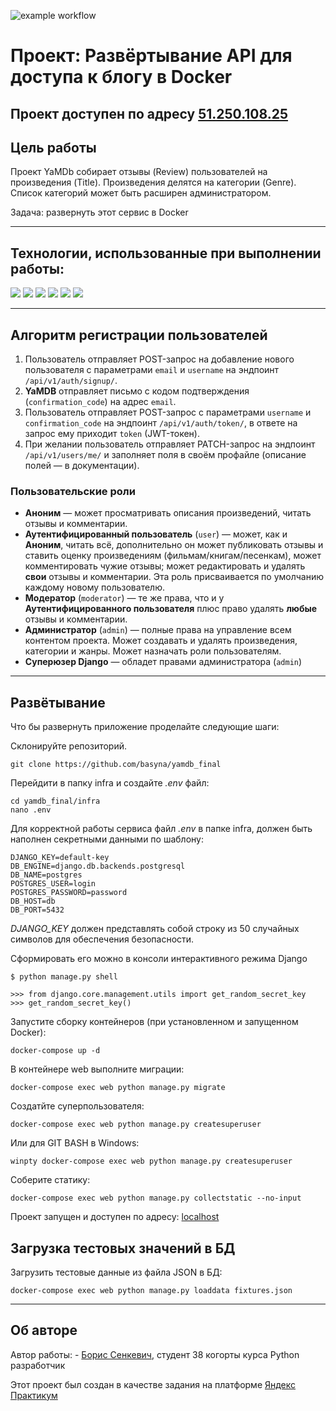 ![example workflow](https://github.com/basyna/yamdb_final/actions/workflows/yamdb_workflow.yml/badge.svg)

# Проект: Развёртывание API для доступа к блогу в Docker
## Проект доступен по адресу [51.250.108.25](http://51.250.108.25/redoc/)

## Цель работы

Проект YaMDb собирает отзывы (Review) пользователей на произведения (Title). Произведения делятся на категории (Genre). Список категорий может быть расширен администратором.

Задача: развернуть этот сервис в Docker

---------------------------------------------------------------

## Технологии, использованные при выполнении работы:

<img src="https://img.shields.io/badge/Python-3776AB?style=for-the-badge&logo=python&logoColor=white"/>
<img src="https://img.shields.io/badge/Django-092E20?style=for-the-badge&logo=django&logoColor=green"/>
<img src="https://img.shields.io/badge/django%20rest-ff1709?style=for-the-badge&logo=django&logoColor=white"/>
<img src="https://img.shields.io/badge/JWT-000000?style=for-the-badge&logo=JSON%20web%20tokens&logoColor=white"/>
<img src="https://img.shields.io/badge/Slack-4A154B?style=for-the-badge&logo=slack&logoColor=white"/>
<img src="https://img.shields.io/badge/VSCode-0078D4?style=for-the-badge&logo=visual%20studio%20code&logoColor=white"/>

------------------------------------------------------------------

## Алгоритм регистрации пользователей
  1. Пользователь отправляет POST-запрос на добавление нового пользователя с параметрами `email` и `username` на эндпоинт `/api/v1/auth/signup/`.
  2. **YaMDB** отправляет письмо с кодом подтверждения (`confirmation_code`) на адрес  `email`.
  3. Пользователь отправляет POST-запрос с параметрами `username` и `confirmation_code` на эндпоинт `/api/v1/auth/token/`, в ответе на запрос ему приходит `token` (JWT-токен).
  4. При желании пользователь отправляет PATCH-запрос на эндпоинт `/api/v1/users/me/` и заполняет поля в своём профайле (описание полей — в документации).

### Пользовательские роли
  - **Аноним** — может просматривать описания произведений, читать отзывы и комментарии.
  - **Аутентифицированный пользователь** (`user`) — может, как и **Аноним**, читать всё, дополнительно он может публиковать отзывы и ставить оценку произведениям (фильмам/книгам/песенкам), может комментировать чужие отзывы; может редактировать и удалять **свои** отзывы и комментарии. Эта роль присваивается по умолчанию каждому новому пользователю.
  - **Модератор** (`moderator`) — те же права, что и у **Аутентифицированного пользователя** плюс право удалять **любые** отзывы и комментарии.
  - **Администратор** (`admin`) — полные права на управление всем контентом проекта. Может создавать и удалять произведения, категории и жанры. Может назначать роли пользователям. 
  - **Суперюзер Django** — обладет правами администратора (`admin`)
--------------------------------------------------------------------

## Развётывание

Что бы развернуть приложение проделайте следующие шаги:

Склонируйте репозиторий.
```
git clone https://github.com/basyna/yamdb_final
```

Перейдити в папку infra и создайте _.env_ файл:
```
cd yamdb_final/infra
nano .env
```


Для корректной работы сервиса файл _.env_ в папке infra, должен быть наполнен секретными данными по шаблону:

```
DJANGO_KEY=default-key
DB_ENGINE=django.db.backends.postgresql
DB_NAME=postgres
POSTGRES_USER=login
POSTGRES_PASSWORD=password
DB_HOST=db
DB_PORT=5432
```
_DJANGO_KEY_ должен представлять собой строку из 50 случайных символов для обеспечения безопасности.

Сформировать его можно в консоли интерактивного режима Django
```
$ python manage.py shell

>>> from django.core.management.utils import get_random_secret_key
>>> get_random_secret_key()
```

Запустите сборку контейнеров (при установленном и запущенном Docker):
```
docker-compose up -d
```
В контейнере web выполните миграции:
```
docker-compose exec web python manage.py migrate 
```
Создатйте суперпользователя:
```
docker-compose exec web python manage.py createsuperuser
```
Или для GIT BASH в Windows:
```
winpty docker-compose exec web python manage.py createsuperuser
```

Соберите статику:
```
docker-compose exec web python manage.py collectstatic --no-input
```
Проект запущен и доступен по адресу: [localhost](#http://localhost/admin/)

## Загрузка тестовых значений в БД

Загрузить тестовые данные из файла JSON в БД:

```
docker-compose exec web python manage.py loaddata fixtures.json
```

--------------------------------------------------------------------

## Об авторе

Автор работы: - [Борис Сенкевич](https://github.com/basyna), студент 38 когорты курса Python разработчик

Этот проект был создан в качестве задания на платформе [Яндекс Практикум](https://practicum.yandex.ru/)
